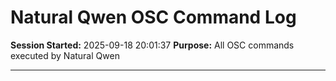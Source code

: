 # Natural Qwen OSC Command Log
**Session Started:** 2025-09-18 20:01:37
**Purpose:** All OSC commands executed by Natural Qwen

---

